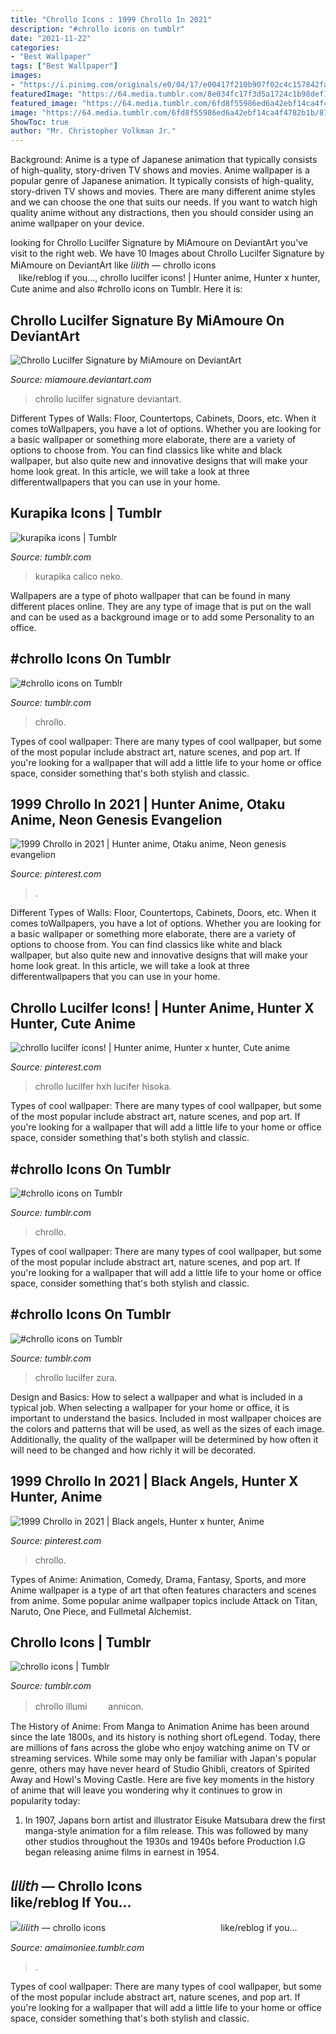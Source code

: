 ```yaml
---
title: "Chrollo Icons : 1999 Chrollo In 2021"
description: "#chrollo icons on tumblr"
date: "2021-11-22"
categories:
- "Best Wallpaper"
tags: ["Best Wallpaper"]
images:
- "https://i.pinimg.com/originals/e0/04/17/e00417f210b907f02c4c157842fa999e.jpg"
featuredImage: "https://64.media.tumblr.com/8e034fc17f3d5a1724c1b98def1b8ebe/2b3c7ba7fe56afad-95/s640x960/c0174fc6338dd85a0cd90b489cd8462a165a6f02.jpg"
featured_image: "https://64.media.tumblr.com/6fd8f55986ed6a42ebf14ca4f4782b1b/816003bfa546c4de-ef/s640x960/6f885a3d3c0ea79ea76029d181f198ad4c758b13.jpg"
image: "https://64.media.tumblr.com/6fd8f55986ed6a42ebf14ca4f4782b1b/816003bfa546c4de-ef/s640x960/6f885a3d3c0ea79ea76029d181f198ad4c758b13.jpg"
ShowToc: true
author: "Mr. Christopher Volkman Jr."
---
```



Background: Anime is a type of Japanese animation that typically consists of high-quality, story-driven TV shows and movies.
Anime wallpaper is a popular genre of Japanese animation. It typically consists of high-quality, story-driven TV shows and movies. There are many different anime styles and we can choose the one that suits our needs. If you want to watch high quality anime without any distractions, then you should consider using an anime wallpaper on your device.

	

		
looking for Chrollo Lucilfer Signature by MiAmoure on DeviantArt you've visit to the right web. We have 10 Images about Chrollo Lucilfer Signature by MiAmoure on DeviantArt like 𝘭𝘪𝘭𝘪𝘵𝘩 — chrollo icons ㅤㅤㅤㅤㅤㅤㅤㅤㅤㅤㅤㅤㅤㅤlike/reblog if you..., chrollo lucilfer icons! | Hunter anime, Hunter x hunter, Cute anime and also #chrollo icons on Tumblr. Here it is:
		
    
## Chrollo Lucilfer Signature By MiAmoure On DeviantArt

<img loading=lazy src="http://orig10.deviantart.net/6f57/f/2015/093/1/9/chrollo_lucilfer_signature_by_miamoure-d8oao1r.png" onerror="this.onerror=null;this.src='https://tse1.mm.bing.net/th?id=OIP.5vyLFA9Kt-SpIVXt1vMxigHaEH&amp;pid=15.1';" alt="Chrollo Lucilfer Signature by MiAmoure on DeviantArt">

_Source: miamoure.deviantart.com_

>chrollo lucilfer signature deviantart. 

	

Different Types of Walls: Floor, Countertops, Cabinets, Doors, etc.
When it comes toWallpapers, you have a lot of options. Whether you are looking for a basic wallpaper or something more elaborate, there are a variety of options to choose from. You can find classics like white and black wallpaper, but also quite new and innovative designs that will make your home look great. In this article, we will take a look at three differentwallpapers that you can use in your home.

    
## Kurapika Icons | Tumblr

<img loading=lazy src="https://66.media.tumblr.com/f31d6fe5aabe56e8caadae0ee7d676d9/tumblr_pfyanrOOzE1sx8ybdo8_400.png" onerror="this.onerror=null;this.src='https://tse2.mm.bing.net/th?id=OIP.av76iUbKw3tiIZdYHa77nwAAAA&amp;pid=15.1';" alt="kurapika icons | Tumblr">

_Source: tumblr.com_

>kurapika calico neko. 

	



Wallpapers are a type of photo wallpaper that can be found in many different places online. They are any type of image that is put on the wall and can be used as a background image or to add some Personality to an office.

    
## #chrollo Icons On Tumblr

<img loading=lazy src="https://64.media.tumblr.com/ef0744b87d4aa19bc0decec74d12e8d9/c659ca0c1e6ba900-36/s500x750/f64ab1d33944267dc86f2997be1783de063ad8ab.jpg" onerror="this.onerror=null;this.src='https://tse2.mm.bing.net/th?id=OIP.mqT5AEmPgxcoBkY__QtLYgHaHa&amp;pid=15.1';" alt="#chrollo icons on Tumblr">

_Source: tumblr.com_

>chrollo. 

	

Types of cool wallpaper:
There are many types of cool wallpaper, but some of the most popular include abstract art, nature scenes, and pop art. If you're looking for a wallpaper that will add a little life to your home or office space, consider something that's both stylish and classic.

    
## 1999 Chrollo In 2021 | Hunter Anime, Otaku Anime, Neon Genesis Evangelion

<img loading=lazy src="https://i.pinimg.com/736x/a5/a1/49/a5a1494037817a6c03d3c92461fa06bc.jpg" onerror="this.onerror=null;this.src='https://tse4.mm.bing.net/th?id=OIP.03ojrP1JBf3IK8A-06o3YwHaHA&amp;pid=15.1';" alt="1999 Chrollo in 2021 | Hunter anime, Otaku anime, Neon genesis evangelion">

_Source: pinterest.com_

>. 

	

Different Types of Walls: Floor, Countertops, Cabinets, Doors, etc.
When it comes toWallpapers, you have a lot of options. Whether you are looking for a basic wallpaper or something more elaborate, there are a variety of options to choose from. You can find classics like white and black wallpaper, but also quite new and innovative designs that will make your home look great. In this article, we will take a look at three differentwallpapers that you can use in your home.

    
## Chrollo Lucilfer Icons! | Hunter Anime, Hunter X Hunter, Cute Anime

<img loading=lazy src="https://i.pinimg.com/originals/e0/04/17/e00417f210b907f02c4c157842fa999e.jpg" onerror="this.onerror=null;this.src='https://tse2.mm.bing.net/th?id=OIP.lNJkmk8701DXFcVO8Fr3CgHaHa&amp;pid=15.1';" alt="chrollo lucilfer icons! | Hunter anime, Hunter x hunter, Cute anime">

_Source: pinterest.com_

>chrollo lucilfer hxh lucifer hisoka. 

	

Types of cool wallpaper:
There are many types of cool wallpaper, but some of the most popular include abstract art, nature scenes, and pop art. If you're looking for a wallpaper that will add a little life to your home or office space, consider something that's both stylish and classic.

    
## #chrollo Icons On Tumblr

<img loading=lazy src="https://64.media.tumblr.com/6fd8f55986ed6a42ebf14ca4f4782b1b/816003bfa546c4de-ef/s640x960/6f885a3d3c0ea79ea76029d181f198ad4c758b13.jpg" onerror="this.onerror=null;this.src='https://tse3.mm.bing.net/th?id=OIP.edGQlY6TNXruaGzIGV2ZwAHaHa&amp;pid=15.1';" alt="#chrollo icons on Tumblr">

_Source: tumblr.com_

>chrollo. 

	

Types of cool wallpaper:
There are many types of cool wallpaper, but some of the most popular include abstract art, nature scenes, and pop art. If you're looking for a wallpaper that will add a little life to your home or office space, consider something that's both stylish and classic.

    
## #chrollo Icons On Tumblr

<img loading=lazy src="https://64.media.tumblr.com/8e034fc17f3d5a1724c1b98def1b8ebe/2b3c7ba7fe56afad-95/s640x960/c0174fc6338dd85a0cd90b489cd8462a165a6f02.jpg" onerror="this.onerror=null;this.src='https://tse4.mm.bing.net/th?id=OIP.q5SA2oIbufbIarJpWSYcrAHaHa&amp;pid=15.1';" alt="#chrollo icons on Tumblr">

_Source: tumblr.com_

>chrollo lucilfer zura. 

	

Design and Basics: How to select a wallpaper and what is included in a typical job.
When selecting a wallpaper for your home or office, it is important to understand the basics. Included in most wallpaper choices are the colors and patterns that will be used, as well as the sizes of each image. Additionally, the quality of the wallpaper will be determined by how often it will need to be changed and how richly it will be decorated.

    
## 1999 Chrollo In 2021 | Black Angels, Hunter X Hunter, Anime

<img loading=lazy src="https://i.pinimg.com/736x/98/8c/c1/988cc1ebc2cb745d6c263b4ccdd8cec1.jpg" onerror="this.onerror=null;this.src='https://tse2.mm.bing.net/th?id=OIP.HSOFZyupRht8ROdjif3ZdQHaHh&amp;pid=15.1';" alt="1999 Chrollo in 2021 | Black angels, Hunter x hunter, Anime">

_Source: pinterest.com_

>chrollo. 

	

Types of Anime: Animation, Comedy, Drama, Fantasy, Sports, and more
Anime wallpaper is a type of art that often features characters and scenes from anime. Some popular anime wallpaper topics include Attack on Titan, Naruto, One Piece, and Fullmetal Alchemist.

    
## Chrollo Icons | Tumblr

<img loading=lazy src="https://66.media.tumblr.com/7fc304d33d4519e2763d23c1b19d98cc/tumblr_oj7j2ddSCM1vy2tgqo1_400.png" onerror="this.onerror=null;this.src='https://tse1.mm.bing.net/th?id=OIP.9jPJ1vodX8f6zvBvQn7_WgAAAA&amp;pid=15.1';" alt="chrollo icons | Tumblr">

_Source: tumblr.com_

>chrollo illumi ㅤㅤ annicon. 

	

The History of Anime: From Manga to Animation
Anime has been around since the late 1800s, and its history is nothing short ofLegend. Today, there are millions of fans across the globe who enjoy watching anime on TV or streaming services. While some may only be familiar with Japan's popular genre, others may have never heard of Studio Ghibli, creators of Spirited Away and Howl's Moving Castle. Here are five key moments in the history of anime that will leave you wondering why it continues to grow in popularity today:
1) In 1907, Japans born artist and illustrator Eisuke Matsubara drew the first manga-style animation for a film release. This was followed by many other studios throughout the 1930s and 1940s before Production I.G began releasing anime films in earnest in 1954.

    
## 𝘭𝘪𝘭𝘪𝘵𝘩 — Chrollo Icons ㅤㅤㅤㅤㅤㅤㅤㅤㅤㅤㅤㅤㅤㅤlike/reblog If You...

<img loading=lazy src="https://64.media.tumblr.com/614f9cd03022d51c2616b7cc7945d192/tumblr_pqqz23XmD41vhn3j2_1280.jpg" onerror="this.onerror=null;this.src='https://tse3.mm.bing.net/th?id=OIP.7pq1zTy5FvvLeHFxbOvCagHaHa&amp;pid=15.1';" alt="𝘭𝘪𝘭𝘪𝘵𝘩 — chrollo icons ㅤㅤㅤㅤㅤㅤㅤㅤㅤㅤㅤㅤㅤㅤlike/reblog if you...">

_Source: amaimoniee.tumblr.com_

>. 

	

Types of cool wallpaper:
There are many types of cool wallpaper, but some of the most popular include abstract art, nature scenes, and pop art. If you're looking for a wallpaper that will add a little life to your home or office space, consider something that's both stylish and classic.

